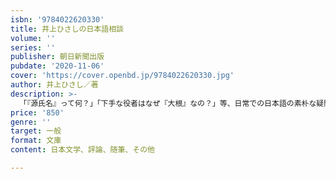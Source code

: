 ```yaml
---
isbn: '9784022620330'
title: 井上ひさしの日本語相談
volume: ''
series: ''
publisher: 朝日新聞出版
pubdate: '2020-11-06'
cover: 'https://cover.openbd.jp/9784022620330.jpg'
author: 井上ひさし／著
description: >-
  「『源氏名』って何？」「下手な役者はなぜ『大根』なの？」等、日常での日本語の素朴な疑問に、ことばの達人たる著者がユーモアを交えて答える、とびきりの日本語教室。巻末には特別付録として丸谷才一、大野晋、大岡信と著者が歴史上の手紙や、芝居の脚本の言葉遣い、日本文学まで縦横無尽に日本語を語り尽くす座談会を収録。
price: '850'
genre: ''
target: 一般
format: 文庫
content: 日本文学、評論、随筆、その他

---
```

